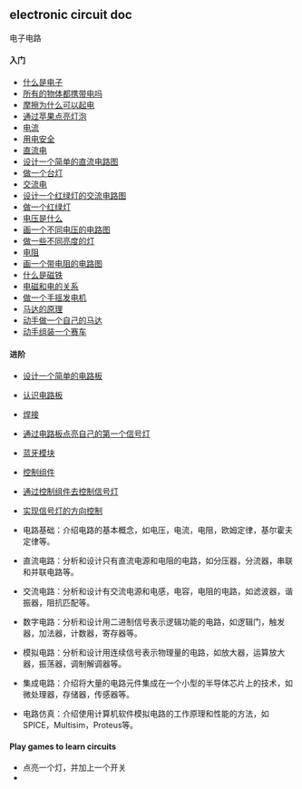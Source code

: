 ## electronic circuit doc
电子电路

#### 入门

- [什么是电子](./01.md)
- [所有的物体都携带电吗](./10.md)
- [摩擦为什么可以起电](./02.md)
- [通过苹果点亮灯泡](./03.md)
- [电流](./04.md)
- [用电安全](./05.md)
- [直流电](./05.md)
- [设计一个简单的直流电路图](./)
- [做一个台灯](./06.md)
- [交流电](./05.md)
- [设计一个红绿灯的交流电路图](./)
- [做一个红绿灯](./07.md)
- [电压是什么](./08.md)
- [画一个不同电压的电路图](./)
- [做一些不同亮度的灯](./)
- [电阻](./09.md)
- [画一个带电阻的电路图](./)
- [什么是磁铁](./)
- [电磁和电的关系](./)
- [做一个手摇发电机](./)
- [马达的原理](./)
- [动手做一个自己的马达](./)
- [动手组装一个赛车](./)

#### 进阶

- [设计一个简单的电路板](./)
- [认识电路板](./)
- [焊接](./)
- [通过电路板点亮自己的第一个信号灯](./)
- [蓝牙模块](./)
- [控制组件](./)
- [通过控制组件去控制信号灯](./)
- [实现信号灯的方向控制](./)









- 电路基础：介绍电路的基本概念，如电压，电流，电阻，欧姆定律，基尔霍夫定律等。
- 直流电路：分析和设计只有直流电源和电阻的电路，如分压器，分流器，串联和并联电路等。
- 交流电路：分析和设计有交流电源和电感，电容，电阻的电路，如滤波器，谐振器，阻抗匹配等。
- 数字电路：分析和设计用二进制信号表示逻辑功能的电路，如逻辑门，触发器，加法器，计数器，寄存器等。
- 模拟电路：分析和设计用连续信号表示物理量的电路，如放大器，运算放大器，振荡器，调制解调器等。
- 集成电路：介绍将大量的电路元件集成在一个小型的半导体芯片上的技术，如微处理器，存储器，传感器等。
- 电路仿真：介绍使用计算机软件模拟电路的工作原理和性能的方法，如SPICE，Multisim，Proteus等。


#### Play games to learn circuits

- 点亮一个灯，并加上一个开关
- 
